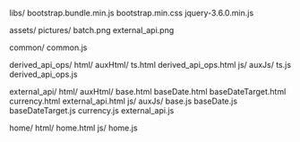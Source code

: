 libs/
    bootstrap.bundle.min.js
    bootstrap.min.css
    jquery-3.6.0.min.js

assets/
    pictures/
        batch.png
        external_api.png

common/
    common.js

derived_api_ops/
    html/
        auxHtml/
            ts.html
        derived_api_ops.html
    js/
        auxJs/
            ts.js
        derived_api_ops.js

external_api/
    html/
        auxHtml/
            base.html
            baseDate.html
            baseDateTarget.html
            currency.html
        external_api.html
    js/
        auxJs/
            base.js
            baseDate.js
            baseDateTarget.js
            currency.js
        external_api.js

home/
    html/
        home.html
    js/
        home.js